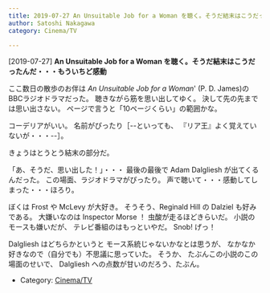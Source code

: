 ```yaml
---
title: 2019-07-27 An Unsuitable Job for a Woman を聴く。そうだ結末はこうだったんだ・・・もういちど感動
author: Satoshi Nakagawa
category: Cinema/TV

---
```


[2019-07-27] **An Unsuitable Job for a Woman を聴く。そうだ結末はこうだったんだ・・・もういちど感動** 

 ここ数日の散歩のお伴は
_An Unsuitable Job for a Woman_' (P. D. James)の
BBCラジオドラマだった。
聴きながら筋を思い出してゆく。
決して先の先までは思い出さない。
ページで言うと「10ページくらい」の範囲かな。

 コーデリアがいい。
名前がぴったり［--といっても、
『リア王』よく覚えていないが・・・--］。

 きょうはとうとう結末の部分だ。

 「あ、そうだ、思い出した！」・・・
最後の最後で Adam Dalgliesh が出てくるんだった。
この場面、ラジオドラマがぴったり。
声で聴いて・・・感動してしまった・・・ほろり。

 ぼくは Frost や McLevy が大好き。
そうそう、Reginald Hill の Dalziel も好みである。
大嫌いなのは
Inspector Morse ！
虫酸が走るほどきらいだ。
小説のモースも嫌いだが、
テレビ番組のはもっといやだ。
Snob!
げっ！

 Dalgliesh はどちらかというと
モース系統じゃないかなとは思うが、
なかなか好きなので（自分でも）不思議に思っていた。
そうか、
たぶんこの小説のこの場面のせいで、
Dalgliesh への点数が甘いのだろう、たぶん。

- Category: [Cinema/TV](https://merapano.github.io/categories.html#Cinema/TV)

